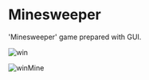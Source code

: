 # Minesweeper
'Minesweeper' game prepared with GUI.

![win](https://github.com/emirsansar/Minesweeper/assets/92544814/0e5d0696-b779-4670-a6cd-8c64378ce71c)

![winMine](https://github.com/emirsansar/Minesweeper/assets/92544814/8586939a-0d3c-461d-9d6e-763d0da411af)
